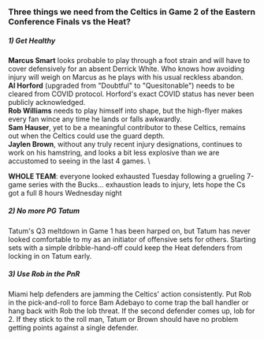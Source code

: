### Three things we need from the Celtics in Game 2 of the Eastern Conference Finals vs the Heat?

##### 1) Get Healthy
__Marcus Smart__ looks probable to play through a foot strain and will have to cover defensively for an absent Derrick White.
Who knows how avoiding injury will weigh on Marcus as he plays with his usual reckless abandon. \
__Al Horford__ (upgraded from "Doubtful" to "Quesitonable") needs to be cleared from COVID protocol. Horford's exact COVID status
has never been publicly acknowledged. \
__Rob Williams__ needs to play himself into shape, but the high-flyer makes every fan wince any time he lands or falls awkwardly. \
__Sam Hauser__, yet to be a meaningful contributor to these Celtics, remains out when the Celtics could use the guard depth. \
__Jaylen Brown__, without any truly recent injury designations, continues to work on his hamstring, and looks a bit less explosive
than we are accustomed to seeing in the last 4 games. \

__WHOLE TEAM__: everyone looked exhausted Tuesday following a grueling 7-game series with the Bucks... exhaustion leads to injury,
lets hope the Cs got a full 8 hours Wednesday night

##### 2) No more PG Tatum
Tatum's Q3 meltdown in Game 1 has been harped on, but Tatum has never looked comfortable to my as an initiator of offensive sets for
others. Starting sets with a simple dribble-hand-off could keep the Heat defenders from locking in on Tatum early.

##### 3) Use Rob in the PnR
Miami help defenders are jamming the Celtics' action consistently. Put Rob in the pick-and-roll to force Bam Adebayo to come trap 
the ball handler or hang back with Rob the lob threat. If the second defender comes up, lob for 2. If they stick to the roll man, 
Tatum or Brown should have no problem getting points against a single defender.

